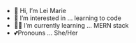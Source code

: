 - 👋 Hi, I’m Lei Marie
- 👀 I’m interested in ... learning to code
- 🐱‍🏍 I’m currently learning ... MERN stack
- 💕Pronouns ... She/Her


